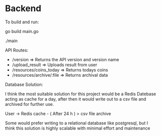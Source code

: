 # Backend

To build and run:

go build main.go

./main


API Routes:  
- /version => Returns the API version and version name  
- /upload_result => Uploads result from user  
- /resources/coins_today => Returns todays coins  
- /resources/archive/:file => Returns archival data  



Database Solution:

I think the most suitable solution for this project would be a Redis Datebase acting as cache for a day,
after then it would write out to a csv file and archived for further use.

User -> Redis cache - ( After 24 h ) > csv file archive

Some would prefer writing to a relational database like postgresql, but I think this solution is highly scalable with minimal effort and maintenance